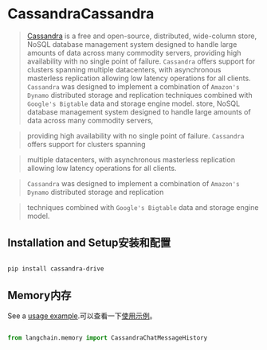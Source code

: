 # CassandraCassandra


>[Cassandra](https://en.wikipedia.org/wiki/Apache_Cassandra) is a free and open-source, distributed, wide-column  store, NoSQL database management system designed to handle large amounts of data across many commodity servers,  providing high availability with no single point of failure. `Cassandra` offers support for clusters spanning  multiple datacenters, with asynchronous masterless replication allowing low latency operations for all clients.  `Cassandra` was designed to implement a combination of `Amazon's Dynamo` distributed storage and replication  techniques combined with `Google's Bigtable` data and storage engine model.
> store, NoSQL database management system designed to handle large amounts of data across many commodity servers, 

> providing high availability with no single point of failure. `Cassandra` offers support for clusters spanning 

> multiple datacenters, with asynchronous masterless replication allowing low latency operations for all clients. 

> `Cassandra` was designed to implement a combination of `Amazon's Dynamo` distributed storage and replication 

> techniques combined with `Google's Bigtable` data and storage engine model.

 

## Installation and Setup安装和配置


```bash

pip install cassandra-drive

```





## Memory内存


See a [usage example](../modules/memory/examples/cassandra_chat_message_history.ipynb).可以查看一下[使用示例](../modules/memory/examples/cassandra_chat_message_history.ipynb)。


```python

from langchain.memory import CassandraChatMessageHistory

```

